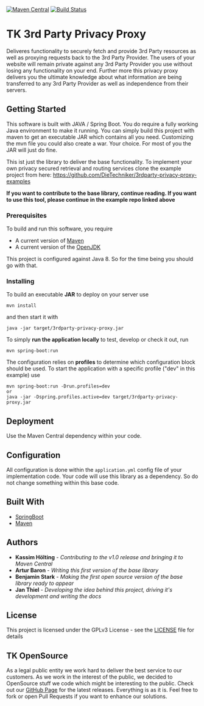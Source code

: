 [![Maven Central](https://maven-badges.herokuapp.com/maven-central/de.tk.opensource/3rdparty-privacy-proxy/badge.svg?style=flat)](https://maven-badges.herokuapp.com/maven-central/de.tk.opensource/3rdparty-privacy-proxy)
 [![Build Status](https://travis-ci.org/DieTechniker/3rdparty-privacy-proxy.svg?branch=master)](https://travis-ci.org/DieTechniker/3rdparty-privacy-proxy)

# TK 3rd Party Privacy Proxy 

Deliveres functionality to securely fetch and provide 3rd Party resources as well as proxying requests back to the 3rd Party Provider. The users of your website will remain private against any 3rd Party Provider you use without losing any functionality on your end. Further more this privacy proxy delivers you the ultimate knowledge about what information are being transferred to any 3rd Party Provider as well as independence from their servers.

## Getting Started

This software is built with JAVA / Spring Boot. You do require a fully working Java environment to make it running. You can simply build this project with maven to get an executable JAR which contains all you need. Customizing the mvn file you could also create a war. Your choice. For most of you the JAR will just do fine. 

This ist just the library to deliver the base functionality. To implement your own privacy secured retrieval and routing services clone the example project from here: https://github.com/DieTechniker/3rdparty-privacy-proxy-examples

**If you want to contribute to the base library, continue reading. If you want to use this tool, please continue in the example repo linked above**

### Prerequisites

To build and run this software, you require
* A current version of [Maven](https://maven.apache.org/)
* A current version of the [OpenJDK](https://developers.redhat.com/products/openjdk/download/)

This project is configured against Java 8. So for the time being you should go with that.

### Installing

To build an executable **JAR** to deploy on your server use

```
mvn install
```
and then start it with
```
java -jar target/3rdparty-privacy-proxy.jar
```

To simply **run the application locally** to test, develop or check it out, run
```
mvn spring-boot:run 
```
The configuration relies on **profiles** to determine which configuration block should be used. To start the application with a specific profile ("dev" in this example) use
```
mvn spring-boot:run -Drun.profiles=dev
or
java -jar -Dspring.profiles.active=dev target/3rdparty-privacy-proxy.jar
```

## Deployment

Use the Maven Central dependency within your code.

## Configuration

All configuration is done within the ```application.yml``` config file of your implementation code. Your code will use this library as a dependency. So do not change something within this base code.

## Built With

* [SpringBoot](http://spring.io/projects/spring-boot)
* [Maven](https://maven.apache.org/)

## Authors

* **Kassim Hölting** - *Contributing to the v1.0 release and bringing it to Maven Central*
* **Artur Baron** - *Writing this first version of the base library*
* **Benjamin Stark** - *Making the first open source version of the base library ready to appear*
* **Jan Thiel** - *Developing the idea behind this project, driving it's development and writing the docs*

## License

This project is licensed under the GPLv3 License - see the [LICENSE](LICENSE) file for details

## TK OpenSource

As a legal public entity we work hard to deliver the best service to our customers. As we work in the interest of the public, we decided to OpenSource stuff we code which might be interesting to the public. Check out our [GitHub Page](https://github.com/DieTechniker/) for the latest releases. Everything is as it is. Feel free to fork or open Pull Requests if you want to enhance our solutions.
